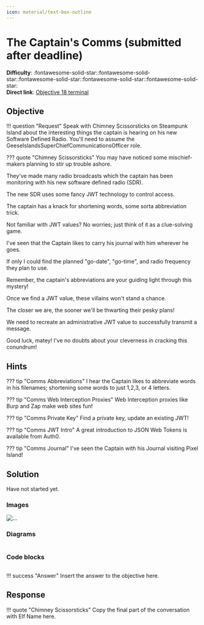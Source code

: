 ```yaml
---
icon: material/text-box-outline
---
```


# The Captain's Comms (submitted after deadline)

**Difficulty**: :fontawesome-solid-star::fontawesome-solid-star::fontawesome-solid-star::fontawesome-solid-star::fontawesome-solid-star:<br/>
**Direct link**: [Objective 18 terminal](https://.../)

## Objective

!!! question "Request"
    Speak with Chimney Scissorsticks on Steampunk Island about the interesting things the captain is hearing on his new Software Defined Radio. You'll need to assume the GeeseIslandsSuperChiefCommunicationsOfficer role.

??? quote "Chimney Scissorsticks"
    You may have noticed some mischief-makers planning to stir up trouble ashore.

They've made many radio broadcasts which the captain has been monitoring with his new software defined radio (SDR).

The new SDR uses some fancy JWT technology to control access.

The captain has a knack for shortening words, some sorta abbreviation trick.

Not familiar with JWT values? No worries; just think of it as a clue-solving game.

I've seen that the Captain likes to carry his journal with him wherever he goes.

If only I could find the planned "go-date", "go-time", and radio frequency they plan to use.

Remember, the captain's abbreviations are your guiding light through this mystery!

Once we find a JWT value, these villains won't stand a chance.

The closer we are, the sooner we'll be thwarting their pesky plans!

We need to recreate an administrative JWT value to successfully transmit a message.

Good luck, matey! I've no doubts about your cleverness in cracking this conundrum!

## Hints

??? tip "Comms Abbreviations"
    I hear the Captain likes to abbreviate words in his filenames; shortening some words to just 1,2,3, or 4 letters.

??? tip "Comms Web Interception Proxies"
    Web Interception proxies like Burp and Zap make web sites fun!
    
??? tip "Comms Private Key"
    Find a private key, update an existing JWT!
    
??? tip "Comms JWT Intro"
    A great introduction to JSON Web Tokens is available from Auth0.
    
??? tip "Comms Journal"
    I've seen the Captain with his Journal visiting Pixel Island!

## Solution

Have not started yet. 

### Images

![...](...)

### Diagrams

```...
```

### Code blocks

```...
```

!!! success "Answer"
    Insert the answer to the objective here.

## Response

!!! quote "Chimney Scissorsticks"
    Copy the final part of the conversation with Elf Name here.
